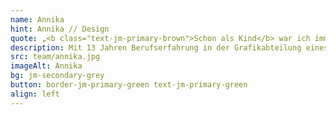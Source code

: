 ```yaml
---
name: Annika
hint: Annika // Design
quote: „<b class="text-jm-primary-brown">Schon als Kind</b> war ich immer <b>fasziniert</b> von farben, formen und mustern und habe es geliebt, <b>neue Dinge zu erschaffen.</b>“
description: Mit 13 Jahren Berufserfahrung in der Grafikabteilung eines Verbands und einer soliden Ausbildung als Gestaltungstechnische Assistentin sowie zur Industriekauffrau bringe ich umfassende Expertise mit. Meine Zuverlässigkeit, Kreativität und empathische Art zeichnen mich aus. Ich werde für meine Sensibilität, Ehrlichkeit und Hilfsbereitschaft geschätzt, die ich sowohl in ihrer Arbeit als auch im persönlichen Umgang zeige. In meiner Freizeit male und „werkel“ ich gerne in meiner Kellerwerkstatt und besuche leidenschaftlich Konzerte, genieße Filme, Gartenarbeit und wertvolle Zeit mit meiner Familie.
src: team/annika.jpg
imageAlt: Annika
bg: jm-secondary-grey
button: border-jm-primary-green text-jm-primary-green
align: left
---
```

